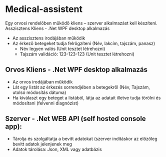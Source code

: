 # Medical-assistent

Egy orvosi rendelőben működő kliens – szerver alkalmazást kell készíteni.
Asszisztens Kliens - .Net WPF desktop alkalmazás
  * Az asszisztens irodájában működik
  * Az érkező betegeket tudja felrögzíteni (Név, lakcím, tajszám, panasz)
    * Név legyen valós (Unit tesztet létrehozni)
    * Tajszám validáció: 123-123-123 (Unit tesztet létrehozni)

## Orvos Kliens - .Net WPF desktop alkalmazás
  * Az orvos irodájában működik
  * Lát egy listát az érkezés sorrendjében a betegekről (Név, Tajszám, utolsó módosítás dátuma)
  * Ha kiválaszt egy beteget a listából, látja az adatait illetve tudja törölni és módosítani (felvenni diagnózist)

## Szerver - .Net WEB API (self hosted console app):
  * Tárolja és szolgáltatja a bevitt adatokat (szerver indításkor az előzőleg bevitt adatok jelenjenek meg
  * Adatok tárolása: Json, XML vagy adatbázis
